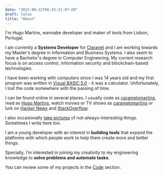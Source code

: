 ```yaml
---
date: "2015-08-22T06:42:21-07:00"
draft: false
title: "About"
---
```

I'm Hugo Martins, wannabe developer and maker of tools from Lisbon, Portugal.

I am currently a **Systems Developer** for [Claranet](http://www.claranet.co.uk/) and I am working towards my Master's degree in Information and Business Systems. I also seem to have a Bachelor's degree in Computer Engineering. My current research focus is on access control, information security and blockchain-based technologies.

I have been working with computers since I was 14 years old and my first program was written in [Visual BASIC 5.0](https://en.wikipedia.org/wiki/Visual_Basic) - it was a calculator. Unfortunately, I lost the code somewhere with the passing of time.

I can be found online in several places. I usually code as [caramelomartins](https://github.com/caramelomartins), read as [Hugo Martins](https://www.goodreads.com/user/show/7832126-hugo-martins), watch movies or TV shows as [caramelomartins](https://trakt.tv/users/caramelomartins) or lurk on [Hacker News](https://news.ycombinator.com/user?id=caramelomartins) and [StackOverflow](https://stackoverflow.com/users/6461671).

I also occasionally [take pictures](https://www.instagram.com/caramelo.martins/) of not-always-interesting things. Sometimes I write here too.

I am a young developer with an interest in **building tools** that expand the platforms with which people work to help them create more and better things.

Specially, I’m interested in joining my creativity to my engineering knowledge to **solve problems and automate tasks**.

You can review some of my projects in the [Code](/code) section.
